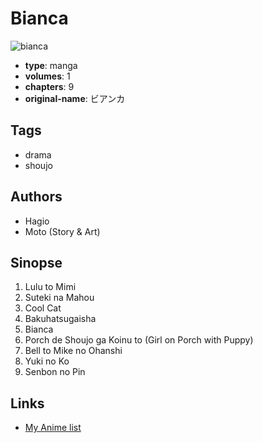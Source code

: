 # Bianca

![bianca](https://cdn.myanimelist.net/images/manga/3/45649.jpg)

-   **type**: manga
-   **volumes**: 1
-   **chapters**: 9
-   **original-name**: ビアンカ

## Tags

-   drama
-   shoujo

## Authors

-   Hagio
-   Moto (Story & Art)

## Sinopse

1. Lulu to Mimi
2. Suteki na Mahou
3. Cool Cat
4. Bakuhatsugaisha
5. Bianca
6. Porch de Shoujo ga Koinu to (Girl on Porch with Puppy)
7. Bell to Mike no Ohanshi
8. Yuki no Ko
9. Senbon no Pin

## Links

-   [My Anime list](https://myanimelist.net/manga/9237/Bianca)
